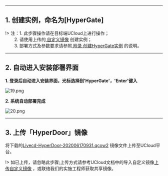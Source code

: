 

---
## 1. 创建实例，命名为[HyperGate] 

!> 注：1. 此步骤操作请在目标端UCloud上进行操作；</br>
 &ensp; &ensp; &ensp;2. 请使用上传的[ 自定义镜像](https://pubs.vmware.com/vsphere-50/index.jsp?topic=%2Fcom.vmware.vsphere.vm_admin.doc_50%2FGUID-6C847F77-8CB2-4187-BD7F-E7D3D5BD897B.html)
 创建实例；</br>
 &ensp; &ensp; &ensp;3. 部署方式及参数要求请参照[ 附录 创建HyperGate实例](https://pubs.vmware.com/vsphere-50/index.jsp?topic=%2Fcom.vmware.vsphere.vm_admin.doc_50%2FGUID-6C847F77-8CB2-4187-BD7F-E7D3D5BD897B.html) 的说明。
 

---

## 2. 自动进入安装部署界面

**1. 登录后自动进入安装界面，光标选择到'HyperGate'，'Enter'键入**

![19.png](https://oneprocloud.oss-cn-beijing.aliyuncs.com/_images/standalone/aliyun/19.png" ':size=70%')

**2. 系统自动部署完成**

![20.png](https://oneprocloud.oss-cn-beijing.aliyuncs.com/_images/standalone/aliyun/20.png" ':size=70%')

----

## 3. 上传「HyperDoor」镜像

将下载的[Livecd-HyperDoor-202006170931.qcow2](http://office.oneprocloud.com:18888/iso/hypermotion/%e6%9d%ad%e5%b7%9e%e6%94%bf%e5%8a%a1%e4%ba%91/HM_IMG-191227-2020-03-19.raw) 镜像文件上传至UCloud平台。

!> 如已上传，请忽略此步骤;上传方式请参考UCloud文档中的导入自定义镜像[上传自定义镜像](https://help.aliyun.com/document_detail/25464.html?spm=5176.11065259.1996646101.searchclickresult.4b5c780dLB7kN3&aly_as=Fk09A1df)
，或联络我们的实施工程师获取共享镜像。

